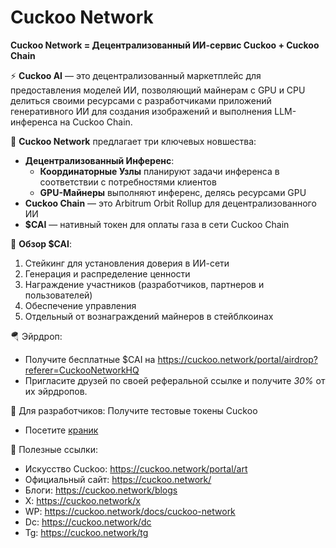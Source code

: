 # Cuckoo Network

**Cuckoo Network = Децентрализованный ИИ-сервис Cuckoo + Cuckoo Chain**

⚡️ **Cuckoo AI** — это децентрализованный маркетплейс для предоставления моделей ИИ, позволяющий майнерам с GPU и CPU делиться своими ресурсами с разработчиками приложений генеративного ИИ для создания изображений и выполнения LLM-инференса на Cuckoo Chain.

🧠 **Cuckoo Network** предлагает три ключевых новшества:

- **Децентрализованный Инференс**:
  - **Координаторные Узлы** планируют задачи инференса в соответствии с потребностями клиентов
  - **GPU-Майнеры** выполняют инференс, делясь ресурсами GPU
- **Cuckoo Chain** — это Arbitrum Orbit Rollup для децентрализованного ИИ
- **$CAI** — нативный токен для оплаты газа в сети Cuckoo Chain

💎 **Обзор $CAI**:

1. Стейкинг для установления доверия в ИИ-сети
2. Генерация и распределение ценности
3. Награждение участников (разработчиков, партнеров и пользователей)
4. Обеспечение управления
5. Отдельный от вознаграждений майнеров в стейблкоинах

🪂 Эйрдроп:

- Получите бесплатные $CAI на https://cuckoo.network/portal/airdrop?referer=CuckooNetworkHQ
- Пригласите друзей по своей реферальной ссылке и получите _30%_ от их эйрдропов.

🌊 Для разработчиков: Получите тестовые токены Cuckoo

- Посетите [краник](https://cuckoo.network/portal/faucet)

🔗 Полезные ссылки:

- Искусство Cuckoo: https://cuckoo.network/portal/art
- Официальный сайт: https://cuckoo.network/
- Блоги: https://cuckoo.network/blogs
- X: https://cuckoo.network/x
- WP: https://cuckoo.network/docs/cuckoo-network
- Dc: https://cuckoo.network/dc
- Tg: https://cuckoo.network/tg
